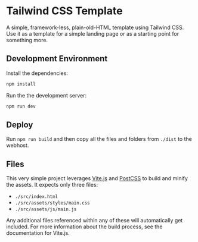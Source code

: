 # Tailwind CSS Template

A simple, framework-less, plain-old-HTML template using Tailwind CSS. Use it as a template for a
simple landing page or as a starting point for something more.

## Development Environment

Install the dependencies:

```bash
npm install
```

Run the the development server:

```bash
npm run dev
```

## Deploy

Run `npm run build` and then copy all the files and folders from `./dist` to the webhost.

## Files

This very simple project leverages [Vite.js](https://vitejs.dev) and [PostCSS](https://postcss.org) to build and minify
the assets. It expects only three files:

* `./src/index.html`
* `./src/assets/styles/main.css`
* `./src/assets/js/main.js`

Any additional files referenced within any of these will automatically get included. For more information about the
build process, see the documentation for Vite.js.
